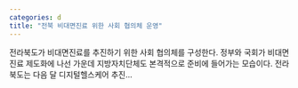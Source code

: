```yaml
---
categories: d
title: "전북 비대면진료 위한 사회 협의체 운영"
---
```

전라북도가 비대면진료를 추진하기 위한 사회 협의체를 구성한다. 정부와 국회가 비대면진료 제도화에 나선 가운데 지방자치단체도 본격적으로 준비에 들어가는 모습이다. 전라북도는 다음 달 디지털헬스케어 추진...
